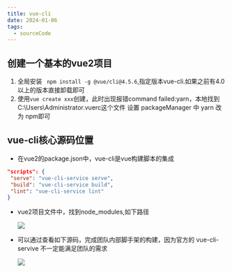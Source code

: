 ```yaml
---
title: vue-cli
date: 2024-01-06
tags:
  - sourceCode
---
```


## 创建一个基本的vue2项目

1. 全局安装 ` npm install -g @vue/cli@4.5.6`,指定版本vue-cli.如果之前有4.0以上的版本直接卸载即可
2. 使用`vue create xxx`创建，此时出现报错command failed:yarn，本地找到 C:\Users\Administrator\.vuerc这个文件
设置  packageManager 中 yarn 改为 npm即可

## vue-cli核心源码位置

- 在vue2的package.json中，vue-cli是vue构建脚本的集成
```json 
"scripts": {
 "serve": "vue-cli-service serve",
 "build": "vue-cli-service build",
 "lint": "vue-cli-service lint"
}
```
- vue2项目文件中，找到node_modules,如下路径
  
  <img src="https://cetacea-1304984885.cos.ap-shanghai.myqcloud.com/pieces/Snipaste_2024-01-21_15-48-12.jpg"/>

- 可以通过查看如下源码，完成团队内部脚手架的构建，因为官方的 vue-cli-servive 不一定能满足团队的需求

  <img src="https://cetacea-1304984885.cos.ap-shanghai.myqcloud.com/pieces/Snipaste_2024-01-21_15-54-43.jpg"/>
